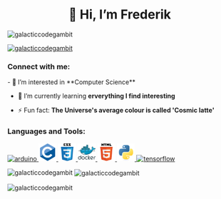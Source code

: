 <h1 align="center">👋 Hi, I’m Frederik </h1>

<p align="left"> <img src="https://komarev.com/ghpvc/?username=galacticcodegambit&label=Profile%20views&color=0e75b6&style=flat" alt="galacticcodegambit" /> </p>

<p align="left"> <a href="https://github.com/ryo-ma/github-profile-trophy"><img src="https://github-profile-trophy.vercel.app/?username=galacticcodegambit" alt="galacticcodegambit" /></a> </p>

<h3 align="left">Connect with me:</h3>
<p align="left">
</p>
- 👀 I’m interested in **Computer Science** 

- 🌱 I’m currently learning **erverything I find interesting** 

- ⚡ Fun fact: **The Universe's average colour is called 'Cosmic latte'**

<h3 align="left">Languages and Tools:</h3>
<p align="left"> <a href="https://www.arduino.cc/" target="_blank" rel="noreferrer"> <img src="https://cdn.worldvectorlogo.com/logos/arduino-1.svg" alt="arduino" width="40" height="40"/> </a> <a href="https://www.cprogramming.com/" target="_blank" rel="noreferrer"> <img src="https://raw.githubusercontent.com/devicons/devicon/master/icons/c/c-original.svg" alt="c" width="40" height="40"/> </a> <a href="https://www.w3schools.com/css/" target="_blank" rel="noreferrer"> <img src="https://raw.githubusercontent.com/devicons/devicon/master/icons/css3/css3-original-wordmark.svg" alt="css3" width="40" height="40"/> </a> <a href="https://www.docker.com/" target="_blank" rel="noreferrer"> <img src="https://raw.githubusercontent.com/devicons/devicon/master/icons/docker/docker-original-wordmark.svg" alt="docker" width="40" height="40"/> </a> <a href="https://www.w3.org/html/" target="_blank" rel="noreferrer"> <img src="https://raw.githubusercontent.com/devicons/devicon/master/icons/html5/html5-original-wordmark.svg" alt="html5" width="40" height="40"/> </a> <a href="https://www.python.org" target="_blank" rel="noreferrer"> <img src="https://raw.githubusercontent.com/devicons/devicon/master/icons/python/python-original.svg" alt="python" width="40" height="40"/> </a> <a href="https://www.tensorflow.org" target="_blank" rel="noreferrer"> <img src="https://www.vectorlogo.zone/logos/tensorflow/tensorflow-icon.svg" alt="tensorflow" width="40" height="40"/> </a> </p>

<p><img align="left" src="https://github-readme-stats.vercel.app/api/top-langs?username=galacticcodegambit&show_icons=true&locale=en&layout=compact" alt="galacticcodegambit" /></p>

<p>&nbsp;<img align="center" src="https://github-readme-stats.vercel.app/api?username=galacticcodegambit&show_icons=true&locale=en" alt="galacticcodegambit" /></p>

<p><img align="center" src="https://github-readme-streak-stats.herokuapp.com/?user=galacticcodegambit&" alt="galacticcodegambit" /></p>

<!---![nice](https://github.com/GalacticCodeGambit/GalacticCodeGambit/assets/150372421/a9171fdf-aca7-4dfc-825c-024afadc460c)
<p align="center"><img src="https://github.com/GalacticCodeGambit/GalacticCodeGambit/assets/150372421/a9171fdf-aca7-4dfc-825c-024afadc460c" align="center"/></p>
> Defenders of the digital Realm
- 💞️ I’m looking to collaborate on ...
- 📫 How to reach me ...
--->

